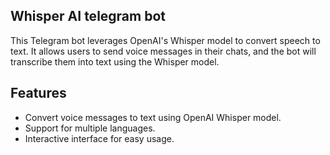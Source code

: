 ## Whisper AI telegram bot

This Telegram bot leverages OpenAI's Whisper model to convert speech to text. It allows users to send voice messages in their chats, and the bot will transcribe them into text using the Whisper model.

## Features

- Convert voice messages to text using OpenAI Whisper model.
- Support for multiple languages.
- Interactive interface for easy usage.